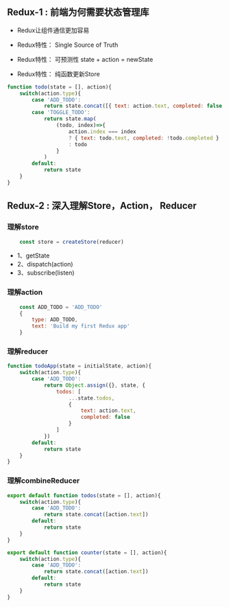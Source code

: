 

## Redux-1 : 前端为何需要状态管理库

- Redux让组件通信更加容易

- Redux特性： Single Source of Truth
- Redux特性： 可预测性 state + action = newState
- Redux特性： 纯函数更新Store

```javascript
function todo(state = [], action){
    switch(action.type){
        case 'ADD_TODO':
            return state.concat([{ text: action.text, completed: false }])
        case 'TOGGLE_TODO':
            return state.map(
                (todo, index)=>{
                    action.index === index
                    ? { text: todo.text, completed: !todo.completed }
                    : todo
                }
            )
        default:
            return state
    }
}
```

## Redux-2 : 深入理解Store，Action， Reducer

### 理解store

```javascript
    const store = createStore(reducer)
```

- 1、getState
- 2、dispatch(action)
- 3、subscribe(listen)

### 理解action

```javascript
    const ADD_TODO = 'ADD_TODO'
    {
        type: ADD_TODO,
        text: 'Build my first Redux app'
    }
```

### 理解reducer

```javascript
function todoApp(state = initialState, action){
    switch(action.type){
        case 'ADD_TODO':
            return Object.assign({}, state, {
                todos: [
                    ...state.todos,
                    {
                        text: action.text,
                        completed: false
                    }
                ]
            })
        default:
            return state
    }
}
```

### 理解combineReducer


```javascript
export default function todos(state = [], action){
    switch(action.type){
        case 'ADD_TODO':
            return state.concat([action.text])
        default:
            return state
    }
}

export default function counter(state = [], action){
    switch(action.type){
        case 'ADD_TODO':
            return state.concat([action.text])
        default:
            return state
    }
}
```
